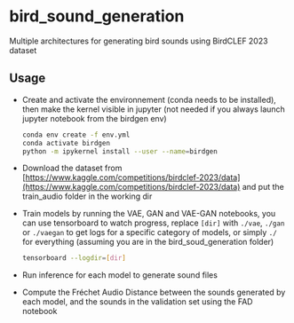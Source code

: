 # bird_sound_generation
Multiple architectures for generating bird sounds using BirdCLEF 2023 dataset

## Usage
+ Create and activate the environnement (conda needs to be installed), then make the kernel visible in jupyter (not needed if you always launch jupyter notebook from the birdgen env)
  ```bash
  conda env create -f env.yml
  conda activate birdgen
  python -m ipykernel install --user --name=birdgen
  ```

+ Download the dataset from [https://www.kaggle.com/competitions/birdclef-2023/data](https://www.kaggle.com/competitions/birdclef-2023/data) and put the train_audio folder in the working dir

+ Train models by running the VAE, GAN and VAE-GAN notebooks, you can use tensorboard to watch progress, replace ```[dir]``` with ```./vae```, ```./gan``` or ```./vaegan``` to get logs for a specific category of models, or simply ```./``` for everything (assuming you are in the bird_soud_generation folder)
  ```bash
  tensorboard --logdir=[dir]
  ```

+ Run inference for each model to generate sound files

+ Compute the Fréchet Audio Distance between the sounds generated by each model, and the sounds in the validation set using the FAD notebook
